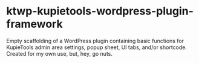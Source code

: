 # ktwp-kupietools-wordpress-plugin-framework
Empty scaffolding of a WordPress plugin containing basic functions for KupieTools admin area settings, popup sheet, UI tabs, and/or shortcode. Created for my own use, but, hey, go nuts.
